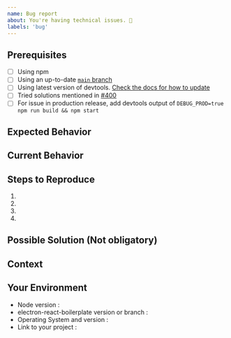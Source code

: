 ```yaml
---
name: Bug report
about: You're having technical issues. 🐞
labels: 'bug'
---
```


<!-- Please use the following issue template or your issue will be closed -->

## Prerequisites

<!-- If the following boxes are not ALL checked, your issue is likely to be closed -->

- [ ] Using npm
- [ ] Using an up-to-date [
  `main` branch](https://github.com/electron-react-boilerplate/electron-react-boilerplate/tree/main)
- [ ] Using latest version of
  devtools. [Check the docs for how to update](https://electron-react-boilerplate.js.org/docs/dev-tools/)
- [ ] Tried solutions mentioned
  in [#400](https://github.com/electron-react-boilerplate/electron-react-boilerplate/issues/400)
- [ ] For issue in production release, add devtools output of `DEBUG_PROD=true npm run build && npm start`

## Expected Behavior

<!--- What should have happened? -->

## Current Behavior

<!--- What went wrong? -->

## Steps to Reproduce

<!-- Add relevant code and/or a live example -->
<!-- Add stack traces -->

1.

2.

3.

4.

## Possible Solution (Not obligatory)

<!--- Suggest a reason for the bug or how to fix it. -->

## Context

<!--- How has this issue affected you? What are you trying to accomplish? -->
<!--- Did you make any changes to the boilerplate after cloning it? -->
<!--- Providing context helps us come up with a solution that is most useful in the real world -->

## Your Environment

<!--- Include as many relevant details about the environment you experienced the bug in -->

- Node version :
- electron-react-boilerplate version or branch :
- Operating System and version :
- Link to your project :

<!---
❗️❗️ Also, please consider donating (https://opencollective.com/electron-react-boilerplate-594) ❗️❗️

Donations will ensure the following:

🔨 Long term maintenance of the project
🛣 Progress on the roadmap
🐛 Quick responses to bug reports and help requests
 -->
